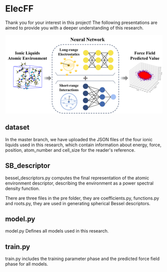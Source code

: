 # ElecFF

Thank you for your interest in this project! The following presentations are aimed to provide you with a deeper understanding of this research.

![image](ElecFF.png)

## dataset

In the master branch, we have uploaded the JSON files of the four ionic liquids used in this research, which contain information about energy, force, position, atom_number and cell_size for the reader's reference.

## SB_descriptor

bessel_descriptors.py computes the final representation of the atomic environment descriptor, describing the environment as a power spectral density function.

There are three files in the pre folder, they are coefficients.py, functions.py and roots.py, they are used in generating spherical Bessel descriptors.

## model.py

model.py Defines all models used in this research.

## train.py

train.py includes the training parameter phase and the predicted force field phase for all models.
